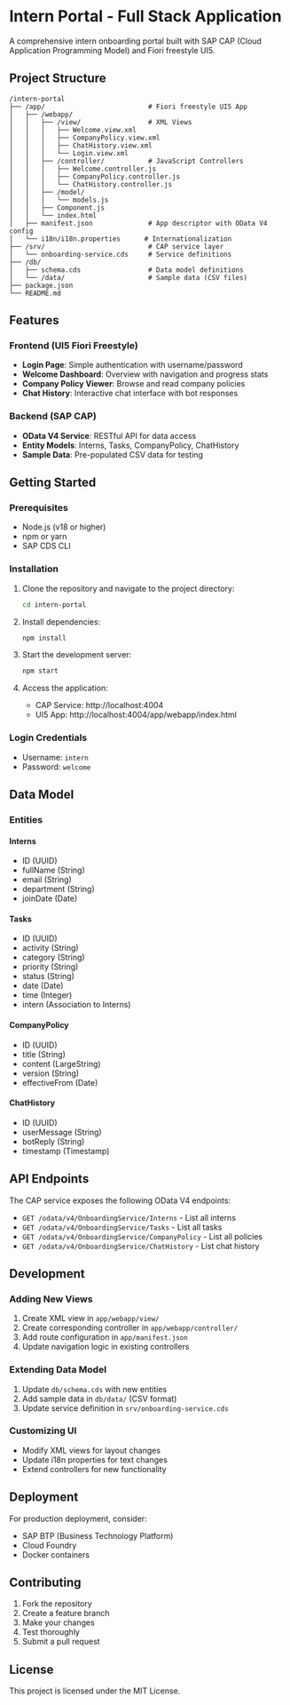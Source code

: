 # Intern Portal - Full Stack Application

A comprehensive intern onboarding portal built with SAP CAP (Cloud Application Programming Model) and Fiori freestyle UI5.

## Project Structure

```
/intern-portal
├── /app/                          # Fiori freestyle UI5 App
│   ├── /webapp/
│   │   ├── /view/                 # XML Views
│   │   │   ├── Welcome.view.xml
│   │   │   ├── CompanyPolicy.view.xml
│   │   │   ├── ChatHistory.view.xml
│   │   │   └── Login.view.xml
│   │   ├── /controller/           # JavaScript Controllers
│   │   │   ├── Welcome.controller.js
│   │   │   ├── CompanyPolicy.controller.js
│   │   │   └── ChatHistory.controller.js
│   │   ├── /model/
│   │   │   └── models.js
│   │   ├── Component.js
│   │   └── index.html
│   ├── manifest.json              # App descriptor with OData V4 config
│   └── i18n/i18n.properties      # Internationalization
├── /srv/                          # CAP service layer
│   └── onboarding-service.cds     # Service definitions
├── /db/
│   ├── schema.cds                 # Data model definitions
│   └── /data/                     # Sample data (CSV files)
├── package.json
└── README.md
```

## Features

### Frontend (UI5 Fiori Freestyle)
- **Login Page**: Simple authentication with username/password
- **Welcome Dashboard**: Overview with navigation and progress stats
- **Company Policy Viewer**: Browse and read company policies
- **Chat History**: Interactive chat interface with bot responses

### Backend (SAP CAP)
- **OData V4 Service**: RESTful API for data access
- **Entity Models**: Interns, Tasks, CompanyPolicy, ChatHistory
- **Sample Data**: Pre-populated CSV data for testing

## Getting Started

### Prerequisites
- Node.js (v18 or higher)
- npm or yarn
- SAP CDS CLI

### Installation

1. Clone the repository and navigate to the project directory:
   ```bash
   cd intern-portal
   ```

2. Install dependencies:
   ```bash
   npm install
   ```

3. Start the development server:
   ```bash
   npm start
   ```

4. Access the application:
   - CAP Service: http://localhost:4004
   - UI5 App: http://localhost:4004/app/webapp/index.html

### Login Credentials
- Username: `intern`
- Password: `welcome`

## Data Model

### Entities

#### Interns
- ID (UUID)
- fullName (String)
- email (String)
- department (String)
- joinDate (Date)

#### Tasks
- ID (UUID)
- activity (String)
- category (String)
- priority (String)
- status (String)
- date (Date)
- time (Integer)
- intern (Association to Interns)

#### CompanyPolicy
- ID (UUID)
- title (String)
- content (LargeString)
- version (String)
- effectiveFrom (Date)

#### ChatHistory
- ID (UUID)
- userMessage (String)
- botReply (String)
- timestamp (Timestamp)

## API Endpoints

The CAP service exposes the following OData V4 endpoints:

- `GET /odata/v4/OnboardingService/Interns` - List all interns
- `GET /odata/v4/OnboardingService/Tasks` - List all tasks
- `GET /odata/v4/OnboardingService/CompanyPolicy` - List all policies
- `GET /odata/v4/OnboardingService/ChatHistory` - List chat history

## Development

### Adding New Views
1. Create XML view in `app/webapp/view/`
2. Create corresponding controller in `app/webapp/controller/`
3. Add route configuration in `app/manifest.json`
4. Update navigation logic in existing controllers

### Extending Data Model
1. Update `db/schema.cds` with new entities
2. Add sample data in `db/data/` (CSV format)
3. Update service definition in `srv/onboarding-service.cds`

### Customizing UI
- Modify XML views for layout changes
- Update i18n properties for text changes
- Extend controllers for new functionality

## Deployment

For production deployment, consider:
- SAP BTP (Business Technology Platform)
- Cloud Foundry
- Docker containers

## Contributing

1. Fork the repository
2. Create a feature branch
3. Make your changes
4. Test thoroughly
5. Submit a pull request

## License

This project is licensed under the MIT License.
